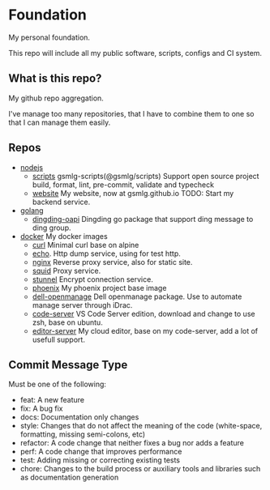 # Foundation

My personal foundation.

This repo will include all my public software, scripts, configs and CI system.

## What is this repo?

My github repo aggregation.

I've manage too many repositories, that I have to combine them to one so that I can manage them easily.

## Repos

- [nodejs](nodejs)
    - [scripts](nodejs/scripts)
    gsmlg-scripts(@gsmlg/scripts) Support open source project build, format, lint, pre-commit, validate and typecheck
    - [website](nodejs/website)
    My website, now at gsmlg.github.io
    TODO: Start my backend service.
- [golang](golang)
    - [dingding-oapi](golang/dingding-oapi)
    Dingding go package that support ding message to ding group.
- [docker](docker)
My docker images
    - [curl](docker/curl)
    Minimal curl base on alpine
    - [echo](docker/echo).
    Http dump service, using for test http.
    - [nginx](docker/nginx)
    Reverse proxy service, also for static site.
    - [squid](docker/squid)
    Proxy service.
    - [stunnel](docker/stunnel)
    Encrypt connection service.
    - [phoenix](docker/phoenix)
    My phoenix project base image
    - [dell-openmanage](docker/dell-openmanage)
    Dell openmanage package. Use to automate manage server through iDrac.
    - [code-server](docker/code-server)
    VS Code Server edition, download and change to use zsh, base on ubuntu.
    - [editor-server](docker/editor-server)
    My cloud editor, base on my code-server, add a lot of usefull support.
    

## Commit Message Type
Must be one of the following:

* feat: A new feature
* fix: A bug fix
* docs: Documentation only changes
* style: Changes that do not affect the meaning of the code (white-space, formatting, missing semi-colons, etc)
* refactor: A code change that neither fixes a bug nor adds a feature
* perf: A code change that improves performance
* test: Adding missing or correcting existing tests
* chore: Changes to the build process or auxiliary tools and libraries such as documentation generation



